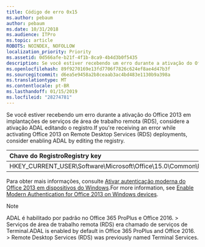 ```yaml
---
title: Código de erro 0x15
ms.author: pebaum
author: pebaum
ms.date: 10/31/2018
ms.audience: ITPro
ms.topic: article
ROBOTS: NOINDEX, NOFOLLOW
localization_priority: Priority
ms.assetid: 0d566afe-b21f-4f1b-8ca9-4b4d3b0f5435
description: Se você estiver recebendo um erro durante a ativação do Office 2013 em implantações de serviços de área de trabalho remota (RDS), considere a ativação ADAL editando o registro.
ms.openlocfilehash: 89f9270169e13fd7706f7826c624ef8ae4d47b3f
ms.sourcegitcommit: d6ea5e9458a2b8ceaab3ac4bd483e1130b9a398a
ms.translationtype: MT
ms.contentlocale: pt-BR
ms.lasthandoff: 01/15/2019
ms.locfileid: "28274781"
---
```

<span data-ttu-id="2f392-103">Se você estiver recebendo um erro durante a ativação do Office 2013 em implantações de serviços de área de trabalho remota (RDS), considere a ativação ADAL editando o registro.</span><span class="sxs-lookup"><span data-stu-id="2f392-103">If you're receiving an error while activating Office 2013 on Remote Desktop Services (RDS) deployments, consider enabling ADAL by editing the registry.</span></span> 
  
|<span data-ttu-id="2f392-104">**Chave do Registro**</span><span class="sxs-lookup"><span data-stu-id="2f392-104">**Registry key**</span></span>|<span data-ttu-id="2f392-105">**Tipo**</span><span class="sxs-lookup"><span data-stu-id="2f392-105">**Type**</span></span>|<span data-ttu-id="2f392-106">**Valor**</span><span class="sxs-lookup"><span data-stu-id="2f392-106">**Value**</span></span>|
|:-----|:-----|:-----|
|<span data-ttu-id="2f392-107">HKEY_CURRENT_USER\Software\Microsoft\Office\15.0\Common\Identity\EnableADAL</span><span class="sxs-lookup"><span data-stu-id="2f392-107">HKEY_CURRENT_USER\Software\Microsoft\Office\15.0\Common\Identity\EnableADAL</span></span>  <br/> |<span data-ttu-id="2f392-108">REG_DWORD</span><span class="sxs-lookup"><span data-stu-id="2f392-108">REG_DWORD</span></span>  <br/> |<span data-ttu-id="2f392-109">1</span><span class="sxs-lookup"><span data-stu-id="2f392-109">1</span></span>  <br/> |
   
<span data-ttu-id="2f392-110">Para obter mais informações, consulte [Ativar autenticação moderna do Office 2013 em dispositivos do Windows](https://docs.microsoft.com/office365/admin/security-and-compliance/enable-modern-authentication).</span><span class="sxs-lookup"><span data-stu-id="2f392-110">For more information, see [Enable Modern Authentication for Office 2013 on Windows devices](https://docs.microsoft.com/office365/admin/security-and-compliance/enable-modern-authentication).</span></span>
  
> [!NOTE]
>  <span data-ttu-id="2f392-p101">ADAL é habilitado por padrão no Office 365 ProPlus e Office 2016. > Serviços de área de trabalho remota (RDS) era chamado de serviços de Terminal.</span><span class="sxs-lookup"><span data-stu-id="2f392-p101">ADAL is enabled by default in Office 365 ProPlus and Office 2016. >  Remote Desktop Services (RDS) was previously named Terminal Services.</span></span> 
  

